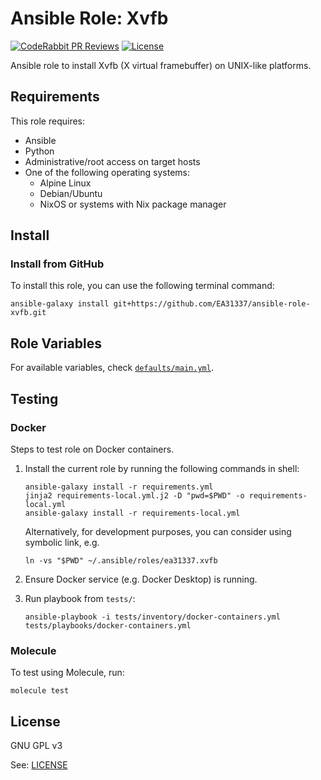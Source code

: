 # Ansible Role: Xvfb

[![CodeRabbit PR Reviews](https://img.shields.io/coderabbit/prs/github/EA31337/ansible-role-xvfb?utm_source=oss&utm_medium=github&utm_campaign=EA31337%2Fansible-role-xvfb&labelColor=171717&color=FF570A&link=https%3A%2F%2Fcoderabbit.ai&label=CodeRabbit+PR+Reviews)](https://github.com/EA31337/ansible-role-xvfb/pulls)
[![License](https://img.shields.io/badge/license-GPLv3-brightgreen.svg)](LICENSE)

Ansible role to install Xvfb (X virtual framebuffer) on UNIX-like platforms.

## Requirements

This role requires:

- Ansible
- Python
- Administrative/root access on target hosts
- One of the following operating systems:
  - Alpine Linux
  - Debian/Ubuntu
  - NixOS or systems with Nix package manager

## Install

### Install from GitHub

To install this role, you can use the following terminal command:

```shell
ansible-galaxy install git+https://github.com/EA31337/ansible-role-xvfb.git
```

## Role Variables

For available variables,
check [`defaults/main.yml`](defaults/main.yml).

## Testing

### Docker

Steps to test role on Docker containers.

1. Install the current role by running the following commands in shell:

    ```shell
    ansible-galaxy install -r requirements.yml
    jinja2 requirements-local.yml.j2 -D "pwd=$PWD" -o requirements-local.yml
    ansible-galaxy install -r requirements-local.yml
    ```

    Alternatively, for development purposes, you can consider using symbolic link, e.g.

    ```shell
    ln -vs "$PWD" ~/.ansible/roles/ea31337.xvfb
    ```

2. Ensure Docker service (e.g. Docker Desktop) is running.
3. Run playbook from `tests/`:

    ```shell
    ansible-playbook -i tests/inventory/docker-containers.yml tests/playbooks/docker-containers.yml
    ```

### Molecule

To test using Molecule, run:

```shell
molecule test
```

## License

GNU GPL v3

See: [LICENSE](./LICENSE)

<!-- Named links -->
